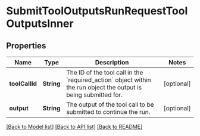 # SubmitToolOutputsRunRequestToolOutputsInner

## Properties
Name | Type | Description | Notes
------------ | ------------- | ------------- | -------------
**toolCallId** | **String** | The ID of the tool call in the &#x60;required_action&#x60; object within the run object the output is being submitted for. | [optional] 
**output** | **String** | The output of the tool call to be submitted to continue the run. | [optional] 

[[Back to Model list]](../README.md#documentation-for-models) [[Back to API list]](../README.md#documentation-for-api-endpoints) [[Back to README]](../README.md)


